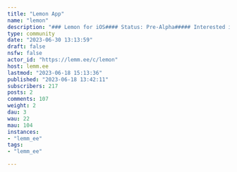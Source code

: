 ```yaml
---
title: "Lemon App" 
name: "lemon"
description: "### Lemon for iOS#### Status: Pre-Alpha##### Interested in being an alpha tester?Add a comment to [this thread](https://lemm.ee/post/127800) and I'll reach out when we're ready for testers!)---This community is for discussion related to Lemon, the Lemmy client for iOS."
type: community
date: "2023-06-30 13:13:59"
draft: false
nsfw: false
actor_id: "https://lemm.ee/c/lemon"
host: lemm.ee
lastmod: "2023-06-18 15:13:36"
published: "2023-06-18 13:42:11"
subscribers: 217
posts: 2
comments: 107
weight: 2
dau: 3
wau: 22
mau: 104
instances:
- "lemm_ee"
tags: 
- "lemm_ee"

---
```

